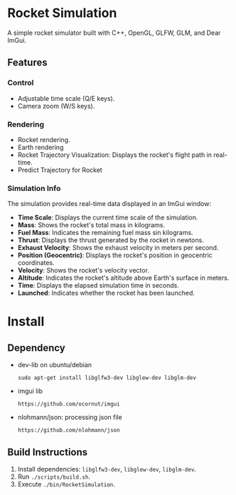 # Rocket Simulation
A simple rocket simulator built with C++, OpenGL, GLFW, GLM, and Dear ImGui.

## Features

### Control
- Adjustable time scale (Q/E keys).
- Camera zoom (W/S keys).

### Rendering
- Rocket rendering.
- Earth rendering
- Rocket Trajectory Visualization: Displays the rocket's flight path in real-time.
- Predict Trajectory for Rocket

### Simulation Info
The simulation provides real-time data displayed in an ImGui window:

- **Time Scale**: Displays the current time scale of the simulation.
- **Mass**: Shows the rocket's total mass in kilograms.
- **Fuel Mass**: Indicates the remaining fuel mass sin kilograms.
- **Thrust**: Displays the thrust generated by the rocket in newtons.
- **Exhaust Velocity**: Shows the exhaust velocity in meters per second.
- **Position (Geocentric)**: Displays the rocket's position in geocentric coordinates.
- **Velocity**: Shows the rocket's velocity vector.
- **Altitude**: Indicates the rocket's altitude above Earth's surface in meters.
- **Time**: Displays the elapsed simulation time in seconds.
- **Launched**: Indicates whether the rocket has been launched.

# Install

## Dependency

- dev-lib on ubuntu/debian
    ```
    sudo apt-get install libglfw3-dev libglew-dev libglm-dev
    ```

- imgui lib
    ```
    https://github.com/ocornut/imgui
    ```

- nlohmann/json: processing json file
    ```
    https://github.com/nlohmann/json
    ```

## Build Instructions
1. Install dependencies: `libglfw3-dev`, `libglew-dev`, `libglm-dev`.   
2. Run `./scripts/build.sh`.
3. Execute `./bin/RocketSimulation`.
